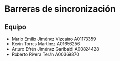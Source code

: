 # Barreras de sincronización

## Equipo
 - Mario Emilio Jiménez Vizcaíno A01173359
 - Kevin Torres Martínez A01656256
 - Arturo Efrén Jiménez Garibaldi A00824428
 - Roberto Rivera Terán A00369870
